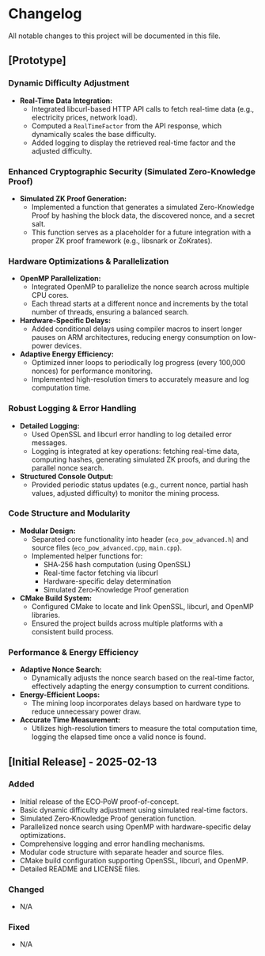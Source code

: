 # Changelog

All notable changes to this project will be documented in this file.

## [Prototype]

### Dynamic Difficulty Adjustment
- **Real-Time Data Integration:**  
  - Integrated libcurl-based HTTP API calls to fetch real-time data (e.g., electricity prices, network load).
  - Computed a `RealTimeFactor` from the API response, which dynamically scales the base difficulty.
  - Added logging to display the retrieved real-time factor and the adjusted difficulty.

### Enhanced Cryptographic Security (Simulated Zero-Knowledge Proof)
- **Simulated ZK Proof Generation:**  
  - Implemented a function that generates a simulated Zero-Knowledge Proof by hashing the block data, the discovered nonce, and a secret salt.
  - This function serves as a placeholder for a future integration with a proper ZK proof framework (e.g., libsnark or ZoKrates).

### Hardware Optimizations & Parallelization
- **OpenMP Parallelization:**  
  - Integrated OpenMP to parallelize the nonce search across multiple CPU cores.
  - Each thread starts at a different nonce and increments by the total number of threads, ensuring a balanced search.
- **Hardware-Specific Delays:**  
  - Added conditional delays using compiler macros to insert longer pauses on ARM architectures, reducing energy consumption on low-power devices.
- **Adaptive Energy Efficiency:**  
  - Optimized inner loops to periodically log progress (every 100,000 nonces) for performance monitoring.
  - Implemented high-resolution timers to accurately measure and log computation time.

### Robust Logging & Error Handling
- **Detailed Logging:**  
  - Used OpenSSL and libcurl error handling to log detailed error messages.
  - Logging is integrated at key operations: fetching real-time data, computing hashes, generating simulated ZK proofs, and during the parallel nonce search.
- **Structured Console Output:**  
  - Provided periodic status updates (e.g., current nonce, partial hash values, adjusted difficulty) to monitor the mining process.

### Code Structure and Modularity
- **Modular Design:**  
  - Separated core functionality into header (`eco_pow_advanced.h`) and source files (`eco_pow_advanced.cpp`, `main.cpp`).
  - Implemented helper functions for:
    - SHA‑256 hash computation (using OpenSSL)
    - Real-time factor fetching via libcurl
    - Hardware-specific delay determination
    - Simulated Zero‑Knowledge Proof generation
- **CMake Build System:**  
  - Configured CMake to locate and link OpenSSL, libcurl, and OpenMP libraries.
  - Ensured the project builds across multiple platforms with a consistent build process.

### Performance & Energy Efficiency
- **Adaptive Nonce Search:**  
  - Dynamically adjusts the nonce search based on the real-time factor, effectively adapting the energy consumption to current conditions.
- **Energy-Efficient Loops:**  
  - The mining loop incorporates delays based on hardware type to reduce unnecessary power draw.
- **Accurate Time Measurement:**  
  - Utilizes high-resolution timers to measure the total computation time, logging the elapsed time once a valid nonce is found.

## [Initial Release] - 2025-02-13
### Added
- Initial release of the ECO‑PoW proof-of-concept.
- Basic dynamic difficulty adjustment using simulated real-time factors.
- Simulated Zero‑Knowledge Proof generation function.
- Parallelized nonce search using OpenMP with hardware-specific delay optimizations.
- Comprehensive logging and error handling mechanisms.
- Modular code structure with separate header and source files.
- CMake build configuration supporting OpenSSL, libcurl, and OpenMP.
- Detailed README and LICENSE files.

### Changed
- N/A

### Fixed
- N/A

